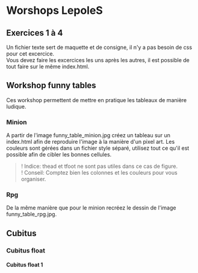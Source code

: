 # Worshops LepoleS

## Exercices 1 à 4
Un fichier texte sert de maquette et de consigne, il n'y a pas besoin de css pour cet excercice.  
Vous devez faire les excercices les uns après les autres, il est possible de tout faire sur le même index.html.

## Workshop funny tables
Ces workshop permettent de mettre en pratique les tableaux de manière ludique.

### Minion
A partir de l'image funny_table_minion.jpg créez un tableau sur un index.html afin de reproduire l'image à la manière d'un pixel art.
Les couleurs sont gérées dans un fichier style séparé, utilisez tout ce qu'il est possible afin de cibler les bonnes cellules.

>! Indice: thead et tfoot ne sont pas utiles dans ce cas de figure.  
>! Conseil: Comptez bien les colonnes et les couleurs pour vous organiser.

### Rpg
De la même manière que pour le minion recréez le dessin de l'image funny_table_rpg.jpg.

## Cubitus

### Cubitus float

#### Cubitus float 1



